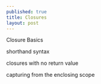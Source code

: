 ```yaml
---
published: true
title: Closures
layout: post
---
```

Closure Basics

shorthand syntax

closures with no return value

capturing from the enclosing scope

